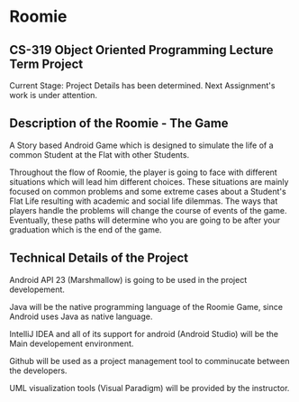 # Roomie
## CS-319 Object Oriented Programming Lecture Term Project 

Current Stage: Project Details has been determined. Next Assignment's work is under attention. 

## Description of the Roomie - The Game

A Story based Android Game which is designed to simulate the life of a common Student at the Flat with other Students. 

Throughout the flow of Roomie, the player is going to face with different situations which will lead him different choices. 
These situations are mainly focused on common problems and some extreme cases about a Student's Flat Life resulting with academic and social life dilemmas. The ways that players handle the problems will change the course of events of the game. Eventually, these paths will determine who you are going to be after your graduation which is the end of the game. 


## Technical Details of the Project

Android API 23 (Marshmallow) is going to be used in the project developement. 

Java will be the native programming language of the Roomie Game, since Android uses Java as native language. 

IntelliJ IDEA and all of its support for android (Android Studio) will be the Main developement environment.

Github will be used as a project management tool to comminucate between the developers.

UML visualization tools (Visual Paradigm) will be provided by the instructor. 

